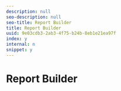 ```yaml
---
description: null
seo-description: null
seo-title: Report Builder
title: Report Builder
uuid: 9e03cdb3-2ab3-4f75-b24b-8eb1e21ea97f
index: y
internal: n
snippet: y
---
```


# Report Builder

